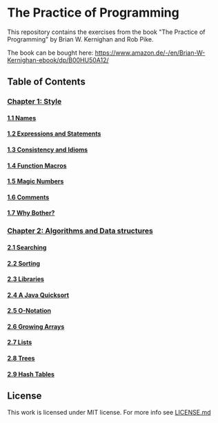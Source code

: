 # The Practice of Programming

This repository contains the exercises from the book "The Practice of Programming" by Brian W. Kernighan and Rob Pike.

The book can be bought here: https://www.amazon.de/-/en/Brian-W-Kernighan-ebook/dp/B00HU50A12/

## Table of Contents

### [Chapter 1: Style](chapter-1)

#### [1.1 Names](chapter-1/1.1-names)
#### [1.2 Expressions and Statements](chapter-1/1.2-expressions-and-statements)
#### [1.3 Consistency and Idioms](chapter-1/1.3-consistency-and-idioms)
#### [1.4 Function Macros](chapter-1/1.4-function-macros)
#### [1.5 Magic Numbers](chapter-1/1.5-magic-numbers)
#### [1.6 Comments](chapter-1/1.6-comments)
#### [1.7 Why Bother?](chapter-1/1.7-why-bother)

### [Chapter 2: Algorithms and Data structures](chapter-2)
#### [2.1 Searching](chapter-2/2.1-searching)
#### [2.2 Sorting](chapter-2/2.2-sorting)
#### [2.3 Libraries](chapter-2/2.3-libraries)
#### [2.4 A Java Quicksort](chapter-2/2.4-java-quicksort)
#### [2.5 O-Notation](chapter-2/2.5-o-notation)
#### [2.6 Growing Arrays](chapter-2/2.6-growing-arrays)
#### [2.7 Lists](chapter-2/2.7-lists)
#### [2.8 Trees](chapter-2/2.8-trees)
#### [2.9 Hash Tables](chapter-2/2.9-hash-tables)

## License
This work is licensed under MIT license. For more info see [LICENSE.md](LICENSE.md)
